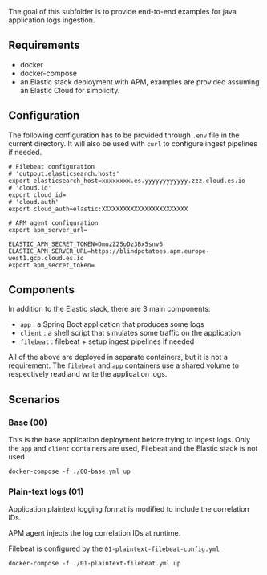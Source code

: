The goal of this subfolder is to provide end-to-end examples for java application logs ingestion.

## Requirements
- docker
- docker-compose
- an Elastic stack deployment with APM, examples are provided assuming an Elastic Cloud for simplicity.

## Configuration

The following configuration has to be provided through `.env` file in the current directory.
It will also be used with `curl` to configure ingest pipelines if needed.

```
# Filebeat configuration
# 'outpout.elasticsearch.hosts'
export elasticsearch_host=xxxxxxxx.es.yyyyyyyyyyyy.zzz.cloud.es.io
# 'cloud.id'
export cloud_id=
# 'cloud.auth'
export cloud_auth=elastic:XXXXXXXXXXXXXXXXXXXXXXXX

# APM agent configuration
export apm_server_url=

ELASTIC_APM_SECRET_TOKEN=DmuzZ2SoDz3Bx5snv6
ELASTIC_APM_SERVER_URL=https://blindpotatoes.apm.europe-west1.gcp.cloud.es.io
export apm_secret_token=
```

## Components

In addition to the Elastic stack, there are 3 main components:
- `app` : a Spring Boot application that produces some logs
- `client` : a shell script that simulates some traffic on the application
- `filebeat` : filebeat + setup ingest pipelines if needed

All of the above are deployed in separate containers, but it is not a requirement.
The `filebeat` and `app` containers use a shared volume to respectively read and write the application logs.

## Scenarios

### Base (00)

This is the base application deployment before trying to ingest logs.
Only the `app` and `client` containers are used, Filebeat and the Elastic stack is not used.

```
docker-compose -f ./00-base.yml up
```

### Plain-text logs (01)

Application plaintext logging format is modified to include the correlation IDs.

APM agent injects the log correlation IDs at runtime.

Filebeat is configured by the `01-plaintext-filebeat-config.yml`

```
docker-compose -f ./01-plaintext-filebeat.yml up
```

